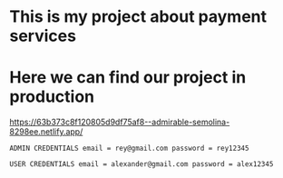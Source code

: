 # This is my project about payment services 

# Here we can find our project in production

https://63b373c8f120805d9df75af8--admirable-semolina-8298ee.netlify.app/

`
ADMIN CREDENTIALS
email = rey@gmail.com
password = rey12345
`

`
USER CREDENTIALS
email = alexander@gmail.com
password = alex12345
`
